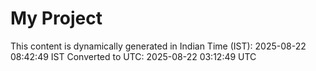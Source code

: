 # My Project

This content is dynamically generated in Indian Time (IST): 2025-08-22 08:42:49 IST
Converted to UTC: 2025-08-22 03:12:49 UTC
